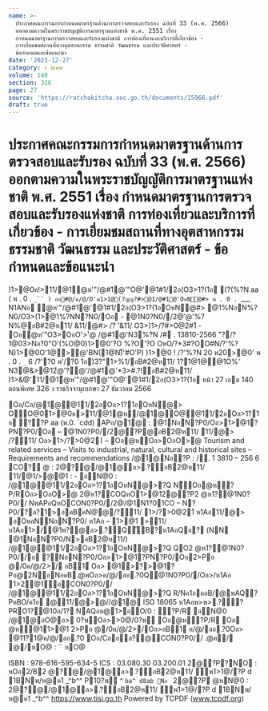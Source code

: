 ```yaml
---
name: >-
  ประกาศคณะกรรมการกำหนดมาตรฐานด้านการตรวจสอบและรับรอง ฉบับที่ 33 (พ.ศ. 2566)
  ออกตามความในพระราชบัญญัติการมาตรฐานแห่งชาติ พ.ศ. 2551 เรื่อง
  กำหนดมาตรฐานการตรวจสอบและรับรองแห่งชาติ การท่องเที่ยวและบริการที่เกี่ยวข้อง -
  การเยี่ยมชมสถานที่ทางอุตสาหกรรม ธรรมชาติ วัฒนธรรม และประวัติศาสตร์ -
  ข้อกำหนดและข้อแนะนำ
date: '2023-12-27'
category: ง พิเศษ
volume: 140
section: 326
page: 27
source: 'https://ratchakitcha.soc.go.th/documents/15966.pdf'
draft: true
---
```


# ประกาศคณะกรรมการกำหนดมาตรฐานด้านการตรวจสอบและรับรอง ฉบับที่ 33 (พ.ศ. 2566) ออกตามความในพระราชบัญญัติการมาตรฐานแห่งชาติ พ.ศ. 2551 เรื่อง กำหนดมาตรฐานการตรวจสอบและรับรองแห่งชาติ การท่องเที่ยวและบริการที่เกี่ยวข้อง - การเยี่ยมชมสถานที่ทางอุตสาหกรรม ธรรมชาติ วัฒนธรรม และประวัติศาสตร์ - ข้อกำหนดและข้อแนะนำ

)1>@0ค!>11/@1ํ@ห'"/@#1@'"O@'@1#1/2อ(O3>1?(1อ (?(%?N aa ( พ . 0 . `_`` ) ออ#@/ค/@/O'พ1>1@(?ญญ?#>@1/@#1@'OหN@#> พ . 0 . `___ N1ANอ ํ@ห'"/@#1@'@1#1/2อ(O3>1?(1อOหN@#> @1%NอN%?N0/O3>(1>@1%?NN?N0/Oอ - @1N0?N0//2$@'%?N%@อB#2@ห11/ &11/@#> /? '&11/ O3>)1>/?#>0@2#1์ - Oอํ@ห'"O3>OอO'>'ํ@ อ@0?0อํ@'@#@/ค/@/O'/@#1@ _a ( _ ) OหNพ1>1@(?ญญ?#>@1/@#1@'OหN@#> พ . 0 . `___ ค!>11/@1ํ@ห'"/@#1@'"O@'@1#1/2อ(O3>1?(1อ @ออ)1>@0ํ@ห'" /@#1@'@1#1/2อ( O3>1?(1อOหN@#> @1%NอN%?N0/O3>(1>@1%?NN?N0/Oอ - @1N0?N0// 2$@'%?N%@อB#2@ห11/ &11/@#> /? '&11/ O3>)1>/?#>0@2#1์ - Oอํ@ห'"O3>OอO'>'ํ@ /@#1@'N3%?N /# . 13810-2566 "?/?1@03>Nอ?0"O'(%O@0)1>@0'?O %?O'?O OหO/?*3#?OO#N/?'%?N)1>@0O'1@>@'BN(1@N)็'#O'P) )1>@0 ! /?'%?N 20 พ20>@0' พ . 0 . `_` 6 /?'?0 พ'/?0 1อ)3?"1>%1/อB#2@ห11/ 1?1@1@@1O%' N3@&>@12ํ@'?@'/@#1@'*3>#.?!์อB#2@ห11/ )1>&@'11/@1ํ@ห'"/@#1@'"O@'@1#1/2อ(O3>1?(1อ หน้า 27 เลม 140 ตอนพิเศษ 326 ง ราชกิจจานุเบกษา 27 ธันวาคม 2566

Oอ/Cล/@1@@11/2อOล>1?1อOหN@> OO@01>@0ค>11/@1@ห/@1@O@@11/2อOล>1?1อ ??P aa (พ.0. `cdd) APอ/@1@ : @1NอN?P0/Oล>1>@1?PN?P0/Oอ – @1N0?P0//2@?P@อB2@ห11/ 11/@> /?11/ Oล>1>/?>0@21์ – Oอ@หOล>OอO>@ Tourism and related services – Visits to industrial, natural, cultural and historical sites – Requirements and recommendations /@1@Nล?P : /. 1 3810 – 256 6 CO? @ : 2@?@/@1@ล>.?์อB2@ห11/ 11/@1/>@@1 : - อN@0 : /@1@@11/2อOล>1?1อOหN@>?Q N็Oอ@ห?P/ROล>OอO>@ 2@ห1?COQหO1>@12@?P2 @ห1?@1N0?P0// NพAPอQหOCON0?P0//2@/@1N1?01CO – N?P0/?ล?1>อคBคN@@/?11/ 1>/?>0@21์ ห1Aอ11/@> อOหลNNอN?P0/ ห1Aอ – 1>@1 >11/ ห1Aอ1>/@1พ?@ล>.?์QัB?ห1AอQอ? (NN @1NอN?P0/N>อB2@ห11/) /@1@@11/2อOล>1?1อOหN@>?Q QO2 @ห1?@1N0?P0//อ ?NอN?P0/Oล>1>@1?PN?P0/Oอ2>Pอ @/0ค/@/2>/ อB1์ Oล> @1>?>@1?Pอ@2NลNอคB.@พOล>ค/@/ลอ.?0Q@1N0?P0//Oล>/ห1Aอ 1>2@1์อCON0?P0// /@1@@11/2อOล>1?1อOหN@>?Q R/Nค1อคลB/@พAQ?PคBO/ค1อ @11/@>@//@1@ ISO 18065 ห1Aอพ>พ>.?์?PRO1?@10อ/1? NAQอห@1>อO/0 : ?P/R อN@0 /@1@อO@อ> 0?พ์Oล>>0@/0?พ์ Oอ@ห?P/R Oอ @ห@11>@1 2>Pอ @/0ค/@/2>/Oล>อB1์ ค/@/ลอ.?0Oล> @11?1@ค/@/ลอ.?0 Oอ/Cลอล?@CON0?P0// .@ค/ @/หO@ : `` หO@

ISBN : 978-616-595-634-5 ICS : 03.080.30 03.200.01 2@?P?NO : หOอ2/B2 @?@/@1@ล>.?์อB2@ห11/ พ1>1@/?P d 1BNพ/ห@ค1 _^b^^ P10?พ์ ^ `ba^ d8ab Nอ ` 2@?P @หN@0 : 2@?@/@1@ล>.?์อB2@ห11/ พ1>1@/?P d 1BNพ/ห@ค1 _^b^^ https://www.tisi.go.th Powered by TCPDF (www.tcpdf.org)
